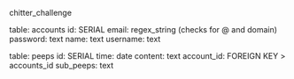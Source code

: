 chitter_challenge

table: accounts
id: SERIAL
email: regex_string (checks for @ and domain)
password: text
name: text
username: text

table: peeps
id: SERIAL
time: date
content: text
account_id: FOREIGN KEY > accounts_id
sub_peeps: text